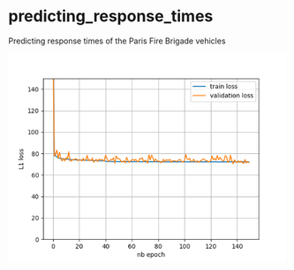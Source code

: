 # predicting_response_times
Predicting response times of the Paris Fire Brigade vehicles

![](docs/loss.png)
